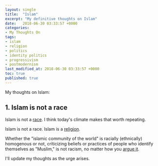 ```yaml
---
layout: single
title:  "Islam"
excerpt: "My definitive thoughts on Islam"
date:   2018-06-30 03:33:57 +0000
categories: 
- My Thoughts On
tags: 
- islam 
- religion 
- politics 
- identity politics 
- progressivism 
- postmodernism
last_modified_at: 2018-06-30 03:33:57 +0000
toc: true
published: true
---
```


My thoughts on Islam:

## 1. Islam is not a race

Islam is not a [race](https://en.wikipedia.org/wiki/Race_(biology)).  I think today's climate makes that worth repeating.  

Islam is not a race.  Islam is a [religion](https://en.wikipedia.org/wiki/Religion).  

Whether the "islamic community of the world" is racially (ethnically) homogenous or not, criticizing beliefs or practices of people who identify themselves as "Muslim," is not racism, no matter how you [argue it](https://www.huffingtonpost.com/craig-considine/muslims-are-not-a-race_b_8591660.html).

I'll update my thoughts as the urge arises. 